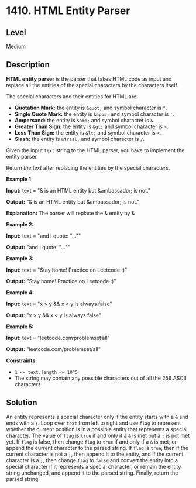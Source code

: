 # 1410. HTML Entity Parser
## Level
Medium

## Description
**HTML entity parser** is the parser that takes HTML code as input and replace all the entities of the special characters by the characters itself.

The special characters and their entities for HTML are:

* **Quotation Mark:** the entity is `&quot;` and symbol character is `"`.
* **Single Quote Mark:** the entity is `&apos;` and symbol character is `'`.
* **Ampersand:** the entity is `&amp;` and symbol character is `&`.
* **Greater Than Sign:** the entity is `&gt;` and symbol character is `>`.
* **Less Than Sign:** the entity is `&lt;` and symbol character is `<`.
* **Slash:** the entity is `&frasl;` and symbol character is `/`.

Given the input `text` string to the HTML parser, you have to implement the entity parser.

Return *the text* after replacing the entities by the special characters.

**Example 1:**

**Input:** text = "&amp; is an HTML entity but &ambassador; is not."

**Output:** "& is an HTML entity but &ambassador; is not."

**Explanation:** The parser will replace the &amp; entity by &

**Example 2:**

**Input:** text = "and I quote: &quot;...&quot;"

**Output:** "and I quote: \"...\""

**Example 3:**

**Input:** text = "Stay home! Practice on Leetcode :)"

**Output:** "Stay home! Practice on Leetcode :)"

**Example 4:**

**Input:** text = "x &gt; y &amp;&amp; x &lt; y is always false"

**Output:** "x > y && x < y is always false"

**Example 5:**

**Input:** text = "leetcode.com&frasl;problemset&frasl;all"

**Output:** "leetcode.com/problemset/all"

**Constraints:**

* `1 <= text.length <= 10^5`
* The string may contain any possible characters out of all the 256 ASCII characters.

## Solution
An entity represents a special character only if the entity starts with a `&` and ends with a `;`. Loop over `text` from left to right and use `flag` to represent whether the current position is in a possible entity that represents a special character. The value of `flag` is `true` if and only if a `&` is met but a `;` is not met yet. If `flag` is false, then change `flag` to `true` if and only if a `&` is met, or append the current character to the parsed string. If `flag` is `true`, then if the current character is not a `;`, then append it to the entity, and if the current character is a `;`, then change `flag` to `false` and convert the entity into a special character if it represents a special character, or remain the entity string unchanged, and append it to the parsed string. Finally, return the parsed string.
